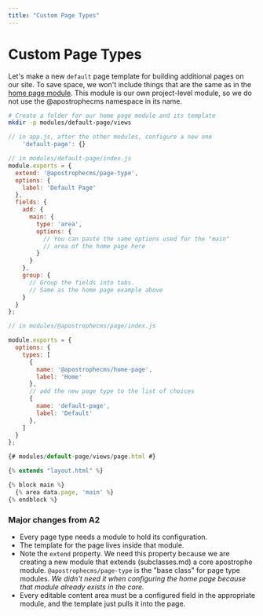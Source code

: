 ```yaml
---
title: "Custom Page Types"
---
```


# Custom Page Types

Let's make a new `default` page template for building additional pages on our site. To save space, we won't include things that are the same as in the [home page module](widgets-and-templates.md). This module is our own project-level module, so we do not use the @apostrophecms namespace in its name.

```sh
# Create a folder for our home page module and its template
mkdir -p modules/default-page/views
```

```javascript
// in app.js, after the other modules, configure a new one
    'default-page': {}
```

```javascript
// in modules/default-page/index.js
module.exports = {
  extend: '@apostrophecms/page-type',
  options: {
    label: 'Default Page'
  },
  fields: {
    add: {
      main: {
        type: 'area',
        options: {
          // You can paste the same options used for the "main"
          // area of the home page here
        }
      }
    },
    group: {
      // Group the fields into tabs.
      // Same as the home page example above
    }
  }
};
```

```js
// in modules/@apostrophecms/page/index.js

module.exports = {
  options: {
    types: [
      {
        name: '@apostrophecms/home-page',
        label: 'Home'
      },   
      // add the new page type to the list of choices
      {
        name: 'default-page', 
        label: 'Default'
      },
    ]
  }
};
```

```js
{# modules/default-page/views/page.html #}

{% extends "layout.html" %}

{% block main %}
  {% area data.page, 'main' %}
{% endblock %}
```

### Major changes from A2

* Every page type needs a module to hold its configuration.
* The template for the page lives inside that module.
* Note the `extend` property. We need this property because we are creating a new module that extends (subclasses.md) a core apostrophe module. `@apostrophecms/page-type` is the "base class" for page type modules. *We didn't need it when configuring the home page because that module already exists in the core.*
* Every editable content area must be a configured field in the appropriate module, and the template just pulls it into the page.